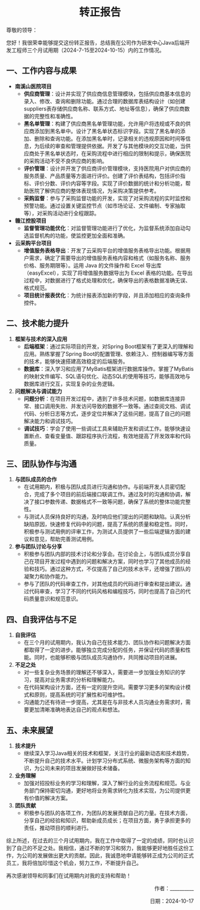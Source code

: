 # <center>转正报告</center>

尊敬的领导：

您好！我很荣幸能够提交这份转正报告，总结我在公司作为研发中心Java后端开发工程师三个月试用期（2024-7-15至2024-10-15）内的工作情况。

## 一、工作内容与成果

- **南溪山医院项目**
    - **供应商管理**：设计并实现了供应商信息管理模块，包括供应商基本信息的录入、修改、查询和删除功能。通过合理的数据库表结构设计（如创建suppliers表存储供应商名称、联系方式、地址等信息），确保了供应商数据的完整性和准确性。
    - **黑名单管理**：构建了供应商黑名单管理功能，允许用户将违规或不良的供应商添加到黑名单中。设计了黑名单状态标识字段。实现了黑名单的添加、删除和查询功能。在添加黑名单时，记录相关的违规原因和时间等信息，为后续的审查和管理提供依据。开发了与其他模块的交互功能，当供应商处于黑名单状态时，在采购流程中进行相应的限制和提示，确保医院的采购活动不受不良供应商的影响。
    - **评价管理**：设计并开发了供应商评价管理模块，支持医院用户对供应商的服务质量、产品质量等方面进行评价。创建了评价表结构，包括评价指标、评价分数、评价内容等字段。实现了评价数据的统计和分析功能，帮助医院了解供应商的整体表现情况，为采购决策提供参考。
    - **采购监督**：参与了采购监督功能的开发，实现了对采购流程的实时监控和预警功能。通过设置关键监控节点（如市场论证、文件编制、专家抽取等），对采购活动进行全程跟踪。
- **赣江控股项目**
    - **监督管理功能优化**：对监督管理功能进行了优化，为监督系统添加自动勾选监督机构的功能，使监控更加全面和准确。
- **云采购平台项目**
    - **增值服务表格导出**：开发了云采购平台的增值服务表格导出功能。根据用户需求，确定了需要导出的增值服务表格内容和格式（如服务名称、服务价格、服务期限等）。运用 Java 的文件操作和 Excel 导出库（easyExcel），实现了将增值服务数据导出为 Excel 表格的功能。在导出过程中，对数据进行了格式处理和优化，确保导出的表格数据准确无误、格式规范。
    - **项目统计报表优化**：为统计报表添加新的字段，并且添加相应的查询条件控件。

## 二、技术能力提升
1. **框架与技术的深入应用**
    - **后端框架**：通过实际项目的开发，对Spring Boot框架有了更深入的理解和应用。熟练掌握了Spring Boot的配置管理、依赖注入、控制器编写等方面的技术，能够快速搭建高效稳定的后端服务。
    - **数据库**：深入学习和应用了MyBatis框架进行数据库操作。掌握了MyBatis的映射文件编写、SQL语句优化、动态SQL的使用等技巧，能够高效地与数据库进行交互，实现复杂的业务逻辑。
2. **问题解决与调试能力**
    - **问题分析**：在项目开发过程中，遇到了许多技术问题，如数据库连接异常、接口调用失败、并发访问导致的数据不一致等。通过查阅文档、调试代码、分析日志等方式，逐步定位并解决了这些问题，提高了自己的问题解决能力和调试技巧。
    - **调试技巧**：学会了使用一些调试工具来辅助开发和调试工作。能够快速设置断点、查看变量值、跟踪程序执行流程，有效地提高了开发效率和代码质量。

## 三、团队协作与沟通
1. **与团队成员的合作**
    - 在试用期内，积极与团队成员进行沟通和协作。与前端开发人员密切配合，完成了多个项目的前后端接口联调工作。通过及时的沟通和协调，解决了接口参数传递、数据格式不一致等问题，确保了系统的整体功能完整性。
    - 与测试人员保持良好的沟通，及时响应他们提出的问题和缺陷。认真分析缺陷原因，快速修复代码中的问题，提高了系统的质量和稳定性。同时，积极参与测试用例的评审工作，为测试人员提供了一些后端逻辑方面的建议和意见，帮助完善测试用例。
2. **参与团队讨论与分享**
    - 积极参与团队内部的技术讨论和分享会。在讨论会上，与团队成员分享自己在项目开发过程中遇到的问题和解决方案，同时也学习了其他成员的经验和技巧。通过这种方式，不仅提高了自己的技术水平，还增强了团队的凝聚力和协作能力。
    - 参与了团队的代码审查工作，对其他成员的代码进行审查和提出建议。通过代码审查，学习了不同的代码风格和编程技巧，同时也提高了自己的代码质量意识和规范意识。

## 四、自我评估与不足
1. **自我评估**
    - 在三个月的试用期内，我认为自己在技术能力、团队协作和问题解决方面都取得了一定的进步。能够独立完成分配的任务，并保证代码的质量和性能。同时，也能够积极与团队成员沟通协作，共同推动项目的进展。
2. **不足之处**
    - 对一些复杂业务场景的理解还不够深入，需要进一步加强业务知识的学习，提高对业务需求的分析和理解能力。
    - 在代码架构设计方面，还有一定的提升空间。需要学习更多的架构设计模式和原则，提高系统的可扩展性和可维护性。
    - 沟通能力还有待进一步提高，尤其是在与非技术人员沟通业务需求时，需要更加清晰准确地表达自己的观点和想法。

## 五、未来展望
1. **技术提升**
    - 继续深入学习Java相关的技术和框架，关注行业的最新动态和技术趋势，不断提升自己的技术水平。计划学习分布式系统、微服务架构等方面的知识，为公司未来的项目发展做好技术储备。
2. **业务理解**
    - 加强对招投标业务的学习和理解，深入了解行业的业务流程和规范。与业务部门保持密切沟通，更好地将业务需求转化为技术实现，为公司提供更有价值的解决方案。
3. **团队贡献**
    - 积极参与团队的各项工作，为团队的发展贡献自己的力量。在技术方面，分享自己的经验和知识，帮助新成员成长；在项目方面，勇于承担更多的责任，推动项目的顺利进行。

综上所述，在过去的三个月试用期内，我在工作中取得了一定的成绩，同时也认识到了自己的不足之处。我相信，通过不断的学习和努力，我能够更好地胜任这份工作，为公司的发展做出更大的贡献。因此，我诚恳地申请能够转正成为公司的正式员工，我将倍加珍惜这个机会，努力工作，不断提升自己。

再次感谢领导和同事们在试用期内对我的支持和帮助！

<p align="right">
作者：__________
</p>
<p align="right">
日期：2024-10-17
</p>
